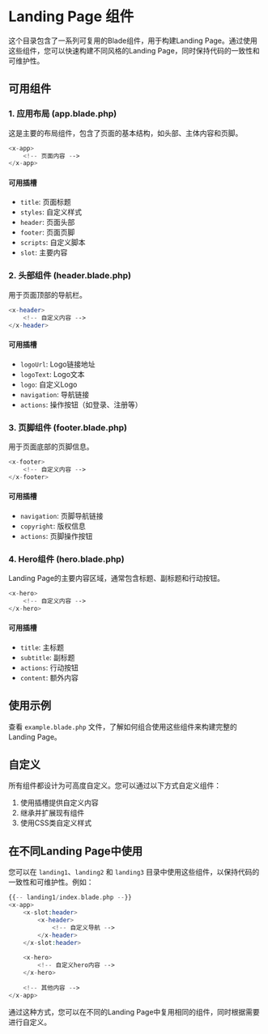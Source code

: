 # Landing Page 组件

这个目录包含了一系列可复用的Blade组件，用于构建Landing Page。通过使用这些组件，您可以快速构建不同风格的Landing Page，同时保持代码的一致性和可维护性。

## 可用组件

### 1. 应用布局 (app.blade.php)

这是主要的布局组件，包含了页面的基本结构，如头部、主体内容和页脚。

```php
<x-app>
    <!-- 页面内容 -->
</x-app>
```

#### 可用插槽

- `title`: 页面标题
- `styles`: 自定义样式
- `header`: 页面头部
- `footer`: 页面页脚
- `scripts`: 自定义脚本
- `slot`: 主要内容

### 2. 头部组件 (header.blade.php)

用于页面顶部的导航栏。

```php
<x-header>
    <!-- 自定义内容 -->
</x-header>
```

#### 可用插槽

- `logoUrl`: Logo链接地址
- `logoText`: Logo文本
- `logo`: 自定义Logo
- `navigation`: 导航链接
- `actions`: 操作按钮（如登录、注册等）

### 3. 页脚组件 (footer.blade.php)

用于页面底部的页脚信息。

```php
<x-footer>
    <!-- 自定义内容 -->
</x-footer>
```

#### 可用插槽

- `navigation`: 页脚导航链接
- `copyright`: 版权信息
- `actions`: 页脚操作按钮

### 4. Hero组件 (hero.blade.php)

Landing Page的主要内容区域，通常包含标题、副标题和行动按钮。

```php
<x-hero>
    <!-- 自定义内容 -->
</x-hero>
```

#### 可用插槽

- `title`: 主标题
- `subtitle`: 副标题
- `actions`: 行动按钮
- `content`: 额外内容

## 使用示例

查看 `example.blade.php` 文件，了解如何组合使用这些组件来构建完整的Landing Page。

## 自定义

所有组件都设计为可高度自定义。您可以通过以下方式自定义组件：

1. 使用插槽提供自定义内容
2. 继承并扩展现有组件
3. 使用CSS类自定义样式

## 在不同Landing Page中使用

您可以在 `landing1`、`landing2` 和 `landing3` 目录中使用这些组件，以保持代码的一致性和可维护性。例如：

```php
{{-- landing1/index.blade.php --}}
<x-app>
    <x-slot:header>
        <x-header>
            <!-- 自定义导航 -->
        </x-header>
    </x-slot:header>
    
    <x-hero>
        <!-- 自定义hero内容 -->
    </x-hero>
    
    <!-- 其他内容 -->
</x-app>
```

通过这种方式，您可以在不同的Landing Page中复用相同的组件，同时根据需要进行自定义。